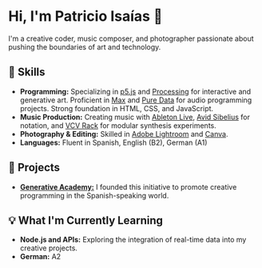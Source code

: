 # Hi, I'm Patricio Isaías 👋

I'm a creative coder, music composer, and photographer passionate about pushing the boundaries of art and technology.

## 🚀 Skills 

- **Programming:** Specializing in [p5.js](https://p5js.org/) and [Processing](https://processing.org/) for interactive and generative art. Proficient in [Max](https://cycling74.com/products/max) and [Pure Data](https://puredata.info/) for audio programming projects. Strong foundation in HTML, CSS, and JavaScript.
- **Music Production:** Creating music with [Ableton Live](https://www.ableton.com/), [Avid Sibelius](https://www.avid.com/sibelius) for notation, and [VCV Rack](https://vcvrack.com/) for modular synthesis experiments.
- **Photography & Editing:** Skilled in [Adobe Lightroom](https://www.adobe.com/products/photoshop-lightroom.html) and [Canva](https://www.canva.com/).
- **Languages:** Fluent in Spanish, English (B2), German (A1)

## 🎯 Projects

- [**Generative Academy:**](https://www.instagram.com/generative.academy/) I founded this initiative to promote creative programming in the Spanish-speaking world.

## 💡 What I'm Currently Learning 

- **Node.js and APIs:** Exploring the integration of real-time data into my creative projects.
- **German:** A2
